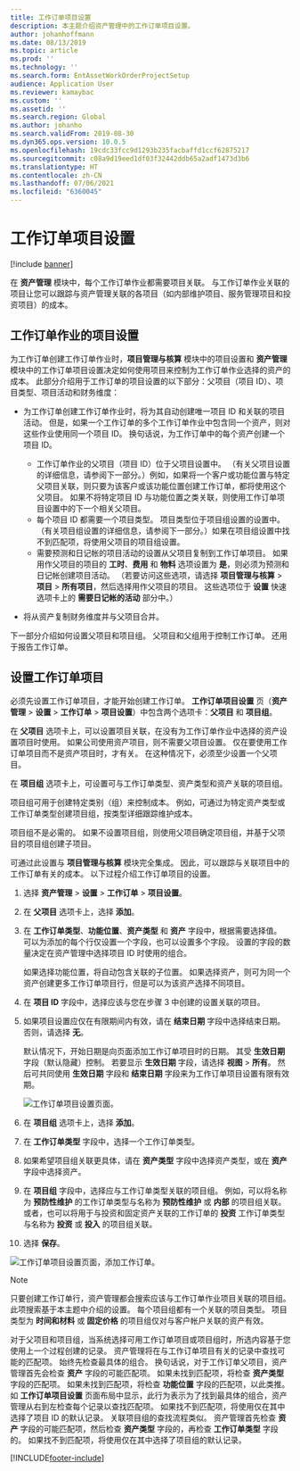 ```yaml
---
title: 工作订单项目设置
description: 本主题介绍资产管理中的工作订单项目设置。
author: johanhoffmann
ms.date: 08/13/2019
ms.topic: article
ms.prod: ''
ms.technology: ''
ms.search.form: EntAssetWorkOrderProjectSetup
audience: Application User
ms.reviewer: kamaybac
ms.custom: ''
ms.assetid: ''
ms.search.region: Global
ms.author: johanho
ms.search.validFrom: 2019-08-30
ms.dyn365.ops.version: 10.0.5
ms.openlocfilehash: 19cdc33fcc9d1293b235facbaffd1ccf62875217
ms.sourcegitcommit: c08a9d19eed1df03f32442ddb65a2adf1473d3b6
ms.translationtype: HT
ms.contentlocale: zh-CN
ms.lasthandoff: 07/06/2021
ms.locfileid: "6360045"
---
```

# <a name="work-order-project-setup"></a>工作订单项目设置

[!include [banner](../../includes/banner.md)]

 

在 **资产管理** 模块中，每个工作订单作业都需要项目关联。 与工作订单作业关联的项目让您可以跟踪与资产管理关联的各项目（如内部维护项目、服务管理项目和投资项目）的成本。 

## <a name="project-setup-for-a-work-order-job"></a>工作订单作业的项目设置

为工作订单创建工作订单作业时，**项目管理与核算** 模块中的项目设置和 **资产管理** 模块中的工作订单项目设置决定如何使用项目来控制为工作订单作业选择的资产的成本。 此部分介绍用于工作订单的项目设置的以下部分：父项目（项目 ID）、项目类型、项目活动和财务维度：

- 为工作订单创建工作订单作业时，将为其自动创建唯一项目 ID 和关联的项目活动。 但是，如果一个工作订单的多个工作订单作业中包含同一个资产，则对这些作业使用同一个项目 ID。 换句话说，为工作订单中的每个资产创建一个项目 ID。

    - 工作订单作业的父项目（项目 ID）位于父项目设置中。 （有关父项目设置的详细信息，请参阅下一部分。）例如，如果将一个客户或功能位置与特定父项目关联，则只要为该客户或该功能位置创建工作订单，都将使用这个父项目。 如果不将特定项目 ID 与功能位置之类关联，则使用工作订单项目设置中的下一个相关父项目。
    - 每个项目 ID 都需要一个项目类型。 项目类型位于项目组设置的设置中。 （有关项目组设置的详细信息，请参阅下一部分。）如果在项目组设置中找不到匹配项，将使用父项目的项目组设置。
    - 需要预测和日记帐的项目活动的设置从父项目复制到工作订单项目。 如果用作父项目的项目的 **工时**、**费用** 和 **物料** 选项设置为 **是**，则必须为预测和日记帐创建项目活动。 （若要访问这些选项，请选择 **项目管理与核算** \> **项目** \> **所有项目**，然后选择用作父项目的项目。 这些选项位于 **设置** 快速选项卡上的 **需要日记帐的活动** 部分中。）

- 将从资产复制财务维度并与父项目合并。

下一部分介绍如何设置父项目和项目组。 父项目和父组用于控制工作订单。 还用于报告工作订单。

## <a name="set-up-work-order-projects"></a>设置工作订单项目

必须先设置工作订单项目，才能开始创建工作订单。 **工作订单项目设置** 页（**资产管理** \> **设置** \> **工作订单** \> **项目设置**）中包含两个选项卡：**父项目** 和 **项目组**。

在 **父项目** 选项卡上，可以设置项目关联，在没有为工作订单作业中选择的资产设置项目时使用。 如果公司使用资产项目，则不需要父项目设置。 仅在要使用工作订单项目而不是资产项目时，才有关。 在这种情况下，必须至少设置一个父项目。

在 **项目组** 选项卡上，可设置可与工作订单类型、资产类型和资产关联的项目组。

项目组可用于创建特定类别（组）来控制成本。 例如，可通过为特定资产类型或工作订单类型创建项目组，按类型详细跟踪维护成本。

项目组不是必需的。 如果不设置项目组，则使用父项目确定项目组，并基于父项目的项目组创建子项目。

可通过此设置与 **项目管理与核算** 模块完全集成。 因此，可以跟踪与关联项目中的工作订单有关的成本。 以下过程介绍工作订单项目的设置。

1. 选择 **资产管理** \> **设置** \> **工作订单** \> **项目设置**。
2. 在 **父项目** 选项卡上，选择 **添加**。
3. 在 **工作订单类型**、**功能位置**、**资产类型** 和 **资产** 字段中，根据需要选择值。 可以为添加的每个行仅设置一个字段，也可以设置多个字段。 设置的字段的数量决定在资产管理中选择项目 ID 时使用的组合。 

    如果选择功能位置，将自动包含关联的子位置。 如果选择资产，则可为同一个资产创建更多工作订单项目行，但是可以为该资产选择不同项目。

4. 在 **项目 ID** 字段中，选择应该与您在步骤 3 中创建的设置关联的项目。
5. 如果项目设置应仅在有限期间内有效，请在 **结束日期** 字段中选择结束日期。 否则，请选择 **无**。

    默认情况下，开始日期是向页面添加工作订单项目时的日期。 其受 **生效日期** 字段（默认隐藏）控制。 若要显示 **生效日期** 字段，请选择 **视图** \> **所有**。 然后可共同使用 **生效日期** 字段和 **结束日期** 字段来为工作订单项目设置有限有效期。

    ![工作订单项目设置页面。](media/17-setup-for-work-orders.png)

6. 在 **项目组** 选项卡上，选择 **添加**。
7. 在 **工作订单类型** 字段中，选择一个工作订单类型。
8. 如果希望项目组关联更具体，请在 **资产类型** 字段中选择资产类型，或在 **资产** 字段中选择资产。
9. 在 **项目组** 字段中，选择应与工作订单类型关联的项目组。 例如，可以将名称为 **预防性维护** 的工作订单类型与名称为 **预防性维护** 或 **内部** 的项目组关联。 或者，也可以将用于与投资和固定资产关联的工作订单的 **投资** 工作订单类型与名称为 **投资** 或 **投入** 的项目组关联。
10. 选择 **保存**。

![工作订单项目设置页面，添加工作订单。](media/18-setup-for-work-orders.png)

> [!NOTE]
> 只要创建工作订单行，资产管理都会搜索应该与工作订单作业项目关联的项目组。 此项搜索基于本主题中介绍的设置。 每个项目组都有一个关联的项目类型。 项目类型为 **时间和材料** 或 **固定价格** 的项目组仅对与客户帐户关联的资产有效。
>
> 对于父项目和项目组，当系统选择可用工作订单项目或项目组时，所选内容基于您使用上一个过程创建的记录。 资产管理将在与工作订单项目有关的记录中查找可能的匹配项。 始终先检查最具体的组合。 换句话说，对于工作订单父项目，资产管理首先会检查 **资产** 字段的可能匹配项。 如果未找到匹配项，将检查 **资产类型** 字段的匹配项。 如果未找到匹配项，将检查 **功能位置** 字段的匹配项，以此类推。 如 **工作订单项目设置** 页面布局中显示，此行为表示为了找到最具体的组合，资产管理从右到左检查每个记录以查找匹配项。 如果找不到匹配项，将使用仅在其中选择了项目 ID 的默认记录。 关联项目组的查找流程类似。 资产管理首先检查 **资产** 字段的可能匹配项，然后检查 **资产类型** 字段的，再检查 **工作订单类型** 字段的。 如果找不到匹配项，将使用仅在其中选择了项目组的默认记录。


[!INCLUDE[footer-include](../../../includes/footer-banner.md)]